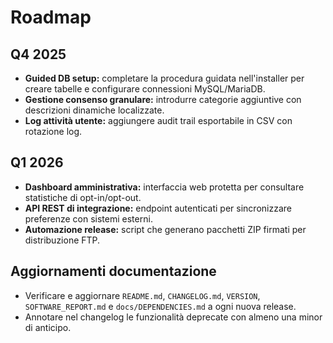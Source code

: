 # Roadmap

## Q4 2025
- **Guided DB setup:** completare la procedura guidata nell'installer per creare tabelle e configurare connessioni MySQL/MariaDB.
- **Gestione consenso granulare:** introdurre categorie aggiuntive con descrizioni dinamiche localizzate.
- **Log attività utente:** aggiungere audit trail esportabile in CSV con rotazione log.

## Q1 2026
- **Dashboard amministrativa:** interfaccia web protetta per consultare statistiche di opt-in/opt-out.
- **API REST di integrazione:** endpoint autenticati per sincronizzare preferenze con sistemi esterni.
- **Automazione release:** script che generano pacchetti ZIP firmati per distribuzione FTP.

## Aggiornamenti documentazione
- Verificare e aggiornare `README.md`, `CHANGELOG.md`, `VERSION`, `SOFTWARE_REPORT.md` e `docs/DEPENDENCIES.md` a ogni nuova release.
- Annotare nel changelog le funzionalità deprecate con almeno una minor di anticipo.
